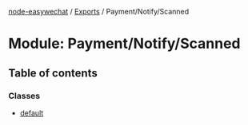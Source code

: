 [node-easywechat](../README.md) / [Exports](../modules.md) / Payment/Notify/Scanned

# Module: Payment/Notify/Scanned

## Table of contents

### Classes

- [default](../classes/Payment_Notify_Scanned.default.md)
